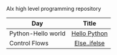 Alx high level programming repository

| Day | Title      |
| --- |:----------:|
| Python-Hello world | [Hello Python](0x00-python-hello_world/)|
| Control Flows  | [Else..ifelse](0x01-python-if_else_loops_functions/)|
